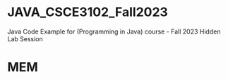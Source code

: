 # JAVA_CSCE3102_Fall2023

Java Code Example for (Programming in Java) course - Fall 2023
Hidden Lab Session

# MEM